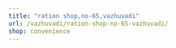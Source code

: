 ```yaml
---
title: "ration shop,no-65,vazhuvadi"
url: /vazhuvadi/ration-shop-no-65-vazhuvadi/
shop: convenience
---
```


